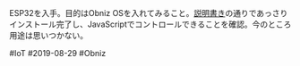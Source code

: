 ESP32を入手。目的はObniz OSを入れてみること。[説明書き](https://obniz.io/ja/doc/obnizos/os_install)の通りであっさりインストール完了し、JavaScriptでコントロールできることを確認。今のところ用途は思いつかない。

#IoT
#2019-08-29 
#Obniz
